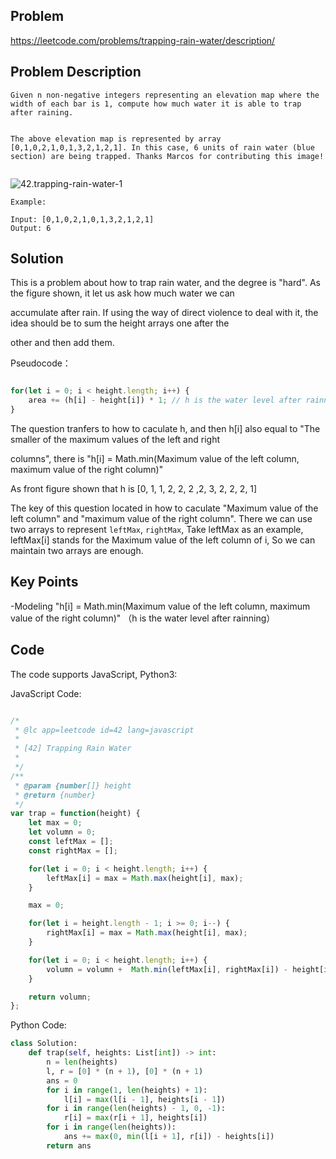 ## Problem
https://leetcode.com/problems/trapping-rain-water/description/

## Problem Description


```
Given n non-negative integers representing an elevation map where the width of each bar is 1, compute how much water it is able to trap after raining.


The above elevation map is represented by array [0,1,0,2,1,0,1,3,2,1,2,1]. In this case, 6 units of rain water (blue section) are being trapped. Thanks Marcos for contributing this image!


```

![42.trapping-rain-water-1](../assets/problems/42.trapping-rain-water-1.png)

```
Example:

Input: [0,1,0,2,1,0,1,3,2,1,2,1]
Output: 6

```

## Solution

This is a problem about how to trap rain water, and the degree is "hard". As the figure shown, it let us ask how much water we can 

accumulate after rain. If using the way of direct violence to deal with it, the idea should be to sum the height arrays one after the 

other and then add them.



Pseudocode：

```js

for(let i = 0; i < height.length; i++) {
    area += (h[i] - height[i]) * 1; // h is the water level after rainning
}

```
The question tranfers to how to caculate h, and then h[i] also equal to "The smaller of the maximum values of the left and right 

columns", there is "h[i] = Math.min(Maximum value of the left column, maximum value of the right column)"


As front figure shown that h is [0, 1, 1, 2, 2, 2 ,2, 3, 2, 2, 2, 1]

The key of this question located in how to caculate "Maximum value of the left column" and "maximum value of the right column".
There we can use two arrays to represent `leftMax`, `rightMax`,
Take leftMax as an example, leftMax[i] stands for the Maximum value of the left column of i, So we can maintain two arrays are enough.

## Key Points

-Modeling "h[i] = Math.min(Maximum value of the left column, maximum value of the right column)" （h is the water level after rainning）

## Code

The code supports JavaScript, Python3:

JavaScript Code:

```js

/*
 * @lc app=leetcode id=42 lang=javascript
 *
 * [42] Trapping Rain Water
 *
 */
/**
 * @param {number[]} height
 * @return {number}
 */
var trap = function(height) {
    let max = 0;
    let volumn = 0;
    const leftMax = [];
    const rightMax = [];

    for(let i = 0; i < height.length; i++) {
        leftMax[i] = max = Math.max(height[i], max);
    }

    max = 0;

    for(let i = height.length - 1; i >= 0; i--) {
        rightMax[i] = max = Math.max(height[i], max);
    }

    for(let i = 0; i < height.length; i++) {
        volumn = volumn +  Math.min(leftMax[i], rightMax[i]) - height[i]
    }

    return volumn;
};

```

Python Code:

```python
class Solution:
    def trap(self, heights: List[int]) -> int:
        n = len(heights)
        l, r = [0] * (n + 1), [0] * (n + 1)
        ans = 0
        for i in range(1, len(heights) + 1):
            l[i] = max(l[i - 1], heights[i - 1])
        for i in range(len(heights) - 1, 0, -1):
            r[i] = max(r[i + 1], heights[i])
        for i in range(len(heights)):
            ans += max(0, min(l[i + 1], r[i]) - heights[i])
        return ans     
```
